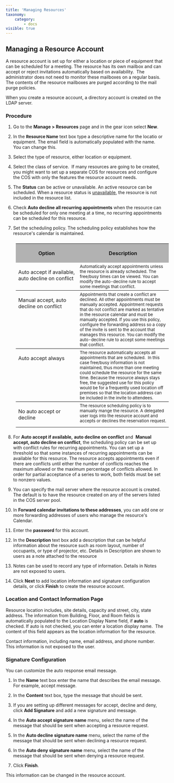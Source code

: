 ```yaml
---
title: 'Managing Resources'
taxonomy:
    category:
        - docs
visible: true
---
```


## Managing a Resource Account

A resource account is set up for either a location or piece of equipment that can be scheduled for a meeting. The resource has its own mailbox and can accept or reject invitations automatically based on availability.  The administrator does not need to monitor these mailboxes on a regular basis. The contents of the resource mailboxes are purged according to the mail purge policies.

When you create a resource account, a directory account is created on the LDAP server.

### Procedure

1.  Go to the <span style="font-weight: bold;">Manage > Resources</span> page and in the gear icon select <span style="font-weight: bold;">New</span>.

2.  In the <span style="font-size: 10pt; font-weight: bold;"><font size="2" style="font-size:10pt;">Resource Name</font></span> text box type a descriptive name for the locatio or equipment. The email field is automatically populated with the name. You can change this.

3.  Select the type of resource, either location or equipment.

4.  Select the class of service.  If many resources are going to be created, you might want to set up a separate COS for resources and configure the COS with only the features the resource account needs.

5.  The <span style="font-weight: bold;">Status</span> can be active or unavailable. An active resource can be scheduled. When a resource status is [unavailable](/ehlomail-admin-articles/ehlomail-administration-console/working-with-resources/taking-a-resource-out-of-service), the resource is not included in the resource list.

6.  Check <span style="font-weight: bold;">Auto decline all recurring appointments</span> when the resource can be scheduled for only one meeting at a time, no recurring appointments can be scheduled for this resource.

7.  Set the scheduling policy. The scheduling policy establishes how the resource's calendar is maintained.

<table style="padding-left: 6.00pt; padding-top: 6.00pt; padding-right: 6.00pt; padding-bottom: 4.00pt; margin-left: 18.00pt;" cellspacing="0" width="80%"><colgroup><col width="364"> <col width="576"></colgroup>

<tbody>

<tr style="height: 32px;" bgcolor="#B2B2B2">

<th style="border-top: solid 1px #000000; vertical-align: top; padding-left: 6.00pt; padding-top: 3.00pt; padding-right: 6.00pt; padding-bottom: 3.00pt;" bgcolor="#B2B2B2">

Option

</th>

<th style="border-top: solid 1px #000000; vertical-align: top; padding-left: 6.00pt; padding-top: 3.00pt; padding-right: 6.00pt; padding-bottom: 3.00pt;" bgcolor="#B2B2B2">

Description

</th>

</tr>

<tr style="height: 57px;">

<td style="border-bottom: solid 1px #000000; vertical-align: top; padding-left: 6.00pt; padding-top: 3.00pt; padding-right: 6.00pt; padding-bottom: 3.00pt;">

Auto accept if available, auto decline on conflict

</td>

<td style="border-bottom: solid 1px #000000; vertical-align: top; padding-left: 6.00pt; padding-top: 3.00pt; padding-right: 6.00pt; padding-bottom: 3.00pt;"><span style="font-size: 10pt;"><font size="2" style="font-size:10pt;">Automatically accept appointments unless the resource is already scheduled. The free/busy times can be viewed. You can modify the auto-decline rule to accept some meetings that conflict.</font></span></td>

</tr>

<tr style="height: 59px;">

<td style="border-bottom: solid 1px #000000; vertical-align: top; padding-left: 6.00pt; padding-top: 3.00pt; padding-right: 6.00pt; padding-bottom: 3.00pt;">

Manual accept, auto decline on conflict

</td>

<td style="border-bottom: solid 1px #000000; vertical-align: top; padding-left: 6.00pt; padding-top: 3.00pt; padding-right: 6.00pt; padding-bottom: 3.00pt;"><span style="font-size: 10pt;"><font size="2" style="font-size:10pt;">Appointments that create a conflict are declined. All other appointments must be manually accepted. Appointment requests that do not conflict are marked as tentative in the resource calendar and must be manually accepted. If you use this policy, configure the forwarding address so a copy of the invite is sent to the account that manages this resource. You can modify the auto-decline rule to accept some meetings that conflict.</font></span></td>

</tr>

<tr style="height: 43px;">

<td style="border-bottom: solid 1px #000000; vertical-align: top; padding-left: 6.00pt; padding-top: 3.00pt; padding-right: 6.00pt; padding-bottom: 3.00pt;">

Auto accept always

</td>

<td style="border-bottom: solid 1px #000000; vertical-align: top; padding-left: 6.00pt; padding-top: 3.00pt; padding-right: 6.00pt; padding-bottom: 3.00pt;"><span style="font-size: 10pt;"><font size="2" style="font-size:10pt;">The resource automatically accepts all appointments that are scheduled.  In this case free/busy information is not maintained, thus more than one meeting could schedule the resource for the same time. Because the resource always stays free, the suggested use for this policy would be for a frequently used location off premises so that the location address can be included in the invite to attendees.</font></span></td>

</tr>

<tr style="height: 43px;">

<td style="border-bottom: solid 1px #000000; vertical-align: top; padding-left: 6.00pt; padding-top: 3.00pt; padding-right: 6.00pt; padding-bottom: 3.00pt;">

No auto accept or decline

</td>

<td style="border-bottom: solid 1px #000000; vertical-align: top; padding-left: 6.00pt; padding-top: 3.00pt; padding-right: 6.00pt; padding-bottom: 3.00pt;"><span style="font-size: 10pt;"><font size="2" style="font-size:10pt;">The resource scheduling policy is to manually mange the resource. A delegated user logs into the resource account and accepts or declines the reservation request.</font></span></td>

</tr>

</tbody>

</table>

8.  For <span style="font-weight: bold;">Auto accept if available,</span> <span style="font-weight: bold;">auto decline on conflict</span> and  <span style="font-weight: bold;">Manual accept, auto decline on conflict</span>, the scheduling policy can be set up with conflict rules for recurring appointments. You can set up a threshold so that some instances of recurring appointments can be available for this resource. The resource accepts appointments even if there are conflicts until either the number of conflicts reaches the maximum allowed or the maximum percentage of conflicts allowed. In order for partial acceptance of a series to work, both fields must be set to nonzero values.

9.  You can specify the mail server where the resource account is created. The default is to have the resource created on any of the servers listed in the COS server pool.

10.  <span style="font-weight: normal;">In</span> <span style="font-weight: bold;">Forward calendar invitations to these addresses</span><span style="font-weight: normal;">, you can add one or more forwarding addresses of users who manage the resource's Calendar.</span>

11.  Enter the <span style="font-weight: bold;">password</span> for this account.

12.  <span style="font-weight: normal;">In the</span> <span style="font-weight: bold;">Description</span> <span style="font-weight: normal;">text box add a description that can be helpful information about the resource such as room layout, number of occupants, or type of projector, etc. Details in Description are shown to users as a note attached to the resource</span>

13.  Notes can be used to record any type of information. Details in Notes are not exposed to users.

14.  Click <span style="font-weight: bold;">Next</span> to add location information and signature configuration details, or click <span style="font-weight: bold;">Finish</span> to create the resource account.

### Location and Contact Information Page

Resource location includes, site details, capacity and street, city, state address. The information from Building, Floor, and Room fields is automatically populated to the Location Display Name field, if <span style="font-weight: bold;">auto</span> is checked. If auto is not checked, you can enter a location display name.  The content of this field appears as the location information for the resource.

Contact information, including name, email address, and phone number. This information is not exposed to the user.

### Signature Configuration

You can customize the auto response email message.

1.  In the <span style="font-weight: bold;">Name</span> text box enter the name that describes the email message. For example, accept message.

2.  In the <span style="font-weight: bold;">Content</span> text box, type the message that should be sent.

3.  If you are setting up different messages for accept, decline and deny, click <span style="font-weight: bold;">Add Signature</span> and add a new signature and message.

4.  In the <span style="font-weight: bold;">Auto accept signature name</span> menu, select the name of the message that should be sent when accepting a resource request.

5.  In the <span style="font-weight: bold;">Auto decline signature name</span> menu, select the name of the message that should be sent when declining a resource request.

6.  In the <span style="font-weight: bold;">Auto deny signature name</span> menu, select the name of the message that should be sent when denying a resource request.

7.  Click <span style="font-weight: bold;">Finish</span>.

This information can be changed in the resource account.